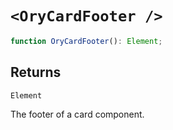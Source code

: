 # `<OryCardFooter />`

```ts
function OryCardFooter(): Element;
```

## Returns

`Element`

The footer of a card component.
